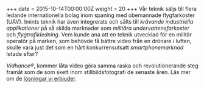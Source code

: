 +++
date = 2015-10-14T00:00:00Z
weight = 20
+++
Vår teknik säljs till flera ledande internationella bolag inom spaning med obemannade flygfarkoster (UAV). Imints teknik har även integrerats och sålts till _krävande industriella applikationer_ på så skilda marknader som _militära undervattensfarkoster_ och _flygtrafikledning_. Vem kunde ana att en teknik utvecklad för en militär operatör på marken, som behövde få bättre video från en drönare i luften, skulle vara just det som en hårt konkurrensutsatt _smartphonemarknad_ letade efter?

_Vidhance®_, kommer låta video göra samma raska och revolutionerande steg framåt som de som skett inom stillbildsfotografi de senaste åren. Läs mer om de [lösningar vi erbjuder](/losningar).

